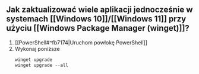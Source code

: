 ## Jak zaktualizować wiele aplikacji jednocześnie w systemach [[Windows 10]]/[[Windows 11]] przy użyciu [[Windows Package Manager (winget)]]?
1. [[PowerShell#^fb7174|Uruchom powłokę PowerShell]]
2. Wykonaj poniższe
   ```powershell
   winget upgrade
   winget upgrade --all
	```